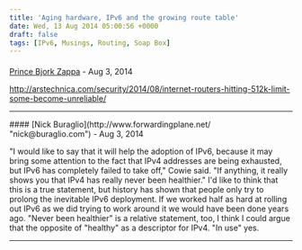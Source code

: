 ```yaml
---
title: 'Aging hardware, IPv6 and the growing route table'
date: Wed, 13 Aug 2014 05:00:56 +0000
draft: false
tags: [IPv6, Musings, Routing, Soap Box]
---
```



#### 
[Prince Bjork Zappa]( "bozhidar@gmail.com") - <time datetime="2014-08-13 14:25:00">Aug 3, 2014</time>

http://arstechnica.com/security/2014/08/internet-routers-hitting-512k-limit-some-become-unreliable/
<hr />
#### 
[Nick Buraglio](http://www.forwardingplane.net/ "nick@buraglio.com") - <time datetime="2014-08-13 16:00:00">Aug 3, 2014</time>

"I would like to say that it will help the adoption of IPv6, because it may bring some attention to the fact that IPv4 addresses are being exhausted, but IPv6 has completely failed to take off," Cowie said. "If anything, it really shows you that IPv4 has really never been healthier." I'd like to think that this is a true statement, but history has shown that people only try to prolong the inevitable IPv6 deployment. If we worked half as hard at rolling out IPv6 as we did trying to work around it we would have been done years ago. "Never been healthier" is a relative statement, too, I think I could argue that the opposite of "healthy" as a descriptor for IPv4. "In use" yes.
<hr />
